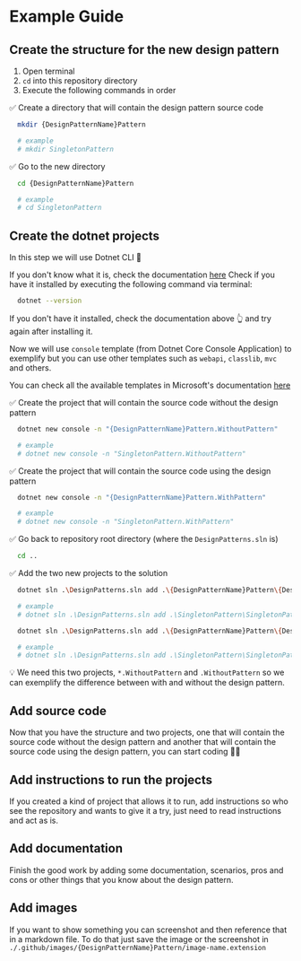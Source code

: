 # Example Guide

## Create the structure for the new design pattern

1. Open terminal
1. `cd` into this repository directory
1. Execute the following commands in order

✅ Create a directory that will contain the design pattern source code

```bash
  mkdir {DesignPatternName}Pattern

  # example
  # mkdir SingletonPattern
```

✅ Go to the new directory

```bash
  cd {DesignPatternName}Pattern

  # example
  # cd SingletonPattern
```

## Create the dotnet projects

In this step we will use Dotnet CLI 💪

If you don't know what it is, check the documentation [here](https://docs.microsoft.com/en-us/dotnet/core/tools/)
Check if you have it installed by executing the following command via terminal:

```bash
  dotnet --version
```

If you don't have it installed, check the documentation above 👆 and try again after installing it.

Now we will use `console` template (from Dotnet Core Console Application) to exemplify but you can use other templates such as `webapi`, `classlib`, `mvc` and others.

You can check all the available templates in Microsoft's documentation [here](https://docs.microsoft.com/en-us/dotnet/core/tools/dotnet-new#arguments)

✅ Create the project that will contain the source code without the design pattern

```bash
  dotnet new console -n "{DesignPatternName}Pattern.WithoutPattern"

  # example
  # dotnet new console -n "SingletonPattern.WithoutPattern"
```

✅ Create the project that will contain the source code using the design pattern

```bash
  dotnet new console -n "{DesignPatternName}Pattern.WithPattern"

  # example
  # dotnet new console -n "SingletonPattern.WithPattern"
```

✅ Go back to repository root directory (where the `DesignPatterns.sln` is)

```bash
  cd ..
```

✅ Add the two new projects to the solution

```bash
  dotnet sln .\DesignPatterns.sln add .\{DesignPatternName}Pattern\{DesignPatternName}Pattern.WithoutPattern\{DesignPatternName}Pattern.WithoutPattern.csproj

  # example
  # dotnet sln .\DesignPatterns.sln add .\SingletonPattern\SingletonPattern.WithoutPattern\SingletonPattern.WithoutPattern.csproj
```

```bash
  dotnet sln .\DesignPatterns.sln add .\{DesignPatternName}Pattern\{DesignPatternName}Pattern.WithPattern\{DesignPatternName}Pattern.WithPattern.csproj

  # example
  # dotnet sln .\DesignPatterns.sln add .\SingletonPattern\SingletonPattern.WithPattern\SingletonPattern.WithPattern.csproj
```

💡 We need this two projects, `*.WithoutPattern` and `.WithoutPattern` so we can exemplify the difference between with and without the design pattern.

## Add source code

Now that you have the structure and two projects, one that will contain the source code without the design pattern and another that will contain the source code using the design pattern, you can start coding 🧑‍💻

## Add instructions to run the projects

If you created a kind of project that allows it to run, add instructions so who see the repository and wants to give it a try, just need to read instructions and act as is.

## Add documentation

Finish the good work by adding some documentation, scenarios, pros and cons or other things that you know about the design pattern.

## Add images

If you want to show something you can screenshot and then reference that in a markdown file. To do that just save the image or the screenshot in `./.github/images/{DesignPatternName}Pattern/image-name.extension`